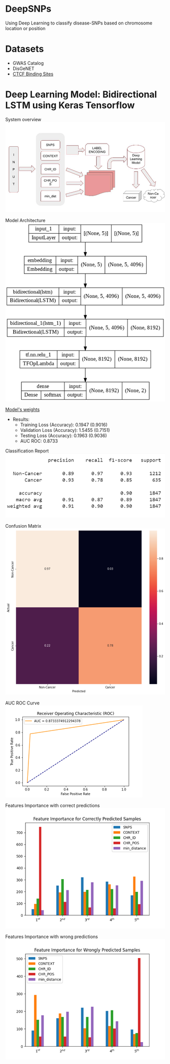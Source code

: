 # DeepSNPs
Using Deep Learning to classify disease-SNPs based on chromosome location or position

# Datasets
  - GWAS Catalog
  - DisGeNET
  - [CTCF Binding Sites](https://insulatordb.uthsc.edu)

# Deep Learning Model: Bidirectional LSTM using Keras Tensorflow
System overview
![](https://github.com/bonaventuredossou/deepsnpsthesis/blob/main/pictures/DiagramDeepSNPs.jpg)



Model Architecture
![](https://github.com/bonaventuredossou/deepsnpsthesis/blob/main/pictures/model_architecture.png)



[Model's weights](https://drive.google.com/file/d/1-ENOpruomCh9kE9nPuBtw-gxgwp-ayFh/view?usp=sharing)

- Results:
    - Training Loss (Accuracy): 0.1947 (0.9016)
    - Validation Loss (Accuracy): 1.5455 (0.7151)
    - Testing Loss (Accuracy): 0.1963 (0.9036)
    - AUC ROC: 0.8733
  


Classification Report
![](https://github.com/bonaventuredossou/deepsnpsthesis/blob/main/pictures/classreport.png)



Confusion Matrix
![](https://github.com/bonaventuredossou/deepsnpsthesis/blob/main/pictures/conf_matrix_best.png)



AUC ROC Curve
![](https://github.com/bonaventuredossou/deepsnpsthesis/blob/main/pictures/auc.png)
  


Features Importance with correct predictions
![](https://github.com/bonaventuredossou/deepsnpsthesis/blob/main/pictures/features_importance_correct_predictions.png)
  


Features Importance with wrong predictions
![](https://github.com/bonaventuredossou/deepsnpsthesis/blob/main/pictures/features_importance_wrong_predictions.png)